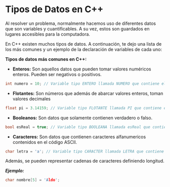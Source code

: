 # **Tipos de Datos en C++**

Al resolver un problema, normalmente hacemos uso de diferentes datos que son variables y cuantificables. A su vez, estos son guardados en lugares accesibles para la computadora.

En C++ existen muchos tipos de datos. A continuación, te dejo una lista de los más comunes y un ejemplo de la declaración de variables de cada uno:

**Tipos de datos más comunes en C++:**
- **Enteros:** Son aquellos datos que pueden tomar valores numéricos enteros. Pueden ser negativos o positivos.
```cpp
int numero = 10; // Variable tipo ENTERO llamada NUMERO que contiene el valor de 10.
```
- **Flotantes:** Son números que además de abarcar valores enteros, toman valores decimales
```cpp
float pi = 3.14159; // Variable tipo FLOTANTE llamada PI que contiene el valor de 3.14159
```
- **Booleanos:** Son datos que solamente contienen verdadero o falso.
```cpp
bool esReal = true; // Variable tipo BOOLEANA llamada esReal que contiene el valor de TRUE
```
- **Caracteres:** Son datos que contienen caracteres alfanumericos contenidos en el código ASCII.
```cpp
char letra = 'a'; // Variable tipo CARACTER llamada LETRA que contiene el valor 'a';
```

Además, se pueden representar cadenas de caracteres definiendo longitud.

***Ejemplo:***
```cpp
char nombre[5] = 'Aldo';
```